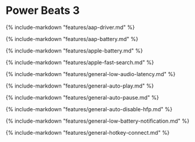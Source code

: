 # Power Beats 3

{%
   include-markdown "features/aap-driver.md"
%}

{%
   include-markdown "features/aap-battery.md"
%}

{%
   include-markdown "features/apple-battery.md"
%}

{%
   include-markdown "features/apple-fast-search.md"
%}

{%
   include-markdown "features/general-low-audio-latency.md"
%}

{%
   include-markdown "features/general-auto-play.md"
%}

{%
   include-markdown "features/general-auto-pause.md"
%}

{%
   include-markdown "features/general-auto-disable-hfp.md"
%}

{%
   include-markdown "features/general-low-battery-notification.md"
%}

{%
   include-markdown "features/general-hotkey-connect.md"
%}